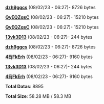 [**dzh9ggcs**](/data/dzh9ggcs.txt) (08/02/23 - 06:27)- 8726 bytes

[**QyEQZqsC**](/data/QyEQZqsC.txt) (08/02/23 - 06:27)- 15210 bytes

[**QyEQZqsC**](/data/QyEQZqsC.txt) (08/02/23 - 06:27)- 15210 bytes

[**13vk3D13**](/data/13vk3D13.txt) (08/02/23 - 06:27)- 244 bytes

[**dzh9ggcs**](/data/dzh9ggcs.txt) (08/02/23 - 06:27)- 8726 bytes

[**4EjFkErh**](/data/4EjFkErh.txt) (08/02/23 - 06:27)- 9160 bytes

[**13vk3D13**](/data/13vk3D13.txt) (08/02/23 - 06:27)- 244 bytes

[**4EjFkErh**](/data/4EjFkErh.txt) (08/02/23 - 06:27)- 9160 bytes

**Total Datas**: 8895

**Total Size**: 58.28 MB / 58.3 MB
